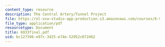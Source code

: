 ```yaml
---
content_type: resource
description: The Central Artery/Tunnel Project
file: https://ol-ocw-studio-app-production.s3.amazonaws.com/courses/6-933j-the-structure-of-engineering-revolutions-fall-2001/bc127396e97c3425e74e52952c072462_6933final.pdf
file_type: application/pdf
resourcetype: Document
title: 6933final.pdf
uid: bc127396-e97c-3425-e74e-52952c072462
---
```

